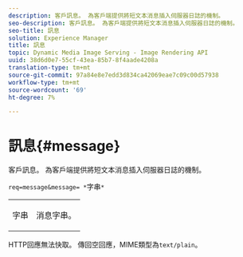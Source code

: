 ```yaml
---
description: 客戶訊息。 為客戶端提供將短文本消息插入伺服器日誌的機制。
seo-description: 客戶訊息。 為客戶端提供將短文本消息插入伺服器日誌的機制。
seo-title: 訊息
solution: Experience Manager
title: 訊息
topic: Dynamic Media Image Serving - Image Rendering API
uuid: 38d6d0e7-55cf-43ea-85b7-8f4aade4208a
translation-type: tm+mt
source-git-commit: 97a84e8e7edd3d834ca42069eae7c09c00d57938
workflow-type: tm+mt
source-wordcount: '69'
ht-degree: 7%

---
```



# 訊息{#message}

客戶訊息。 為客戶端提供將短文本消息插入伺服器日誌的機制。

`req=message&message= *`字串`*`

<table id="simpletable_9AF29AA336C4447BBC2FD4A7D43ED91B"> 
 <tr class="strow"> 
  <td class="stentry"> <p><span class="varname"> 字串</span> </p> </td> 
  <td class="stentry"> <p>消息字串。 </p></td> 
 </tr> 
</table>

HTTP回應無法快取。 傳回空回應，MIME類型為`text/plain`。
